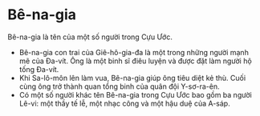 # Bê-na-gia

Bê-na-gia là tên của một số người trong Cựu Ước. 
- Bê-na-gia con trai của Giê-hô-gia-đa là một trong những người mạnh mẽ của Đa-vít. Ông là một binh sĩ điêu luyện và được đặt làm người hộ tống Đa-vít. 
- Khi Sa-lô-môn lên làm vua, Bê-na-gia giúp ông tiêu diệt kẻ thù. Cuối cùng ông trở thành quan tổng binh của quân đội Y-sơ-ra-ên.   
- Có một số người khác tên Bê-na-gia trong Cựu Ước bao gồm ba người Lê-vi: một thầy tế lễ, một nhạc công và một hậu duệ của A-sáp.

